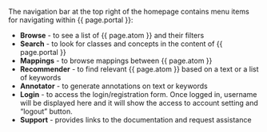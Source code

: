 The navigation bar at the top right of the homepage contains menu items for navigating within {{ page.portal }}:
- **Browse** - to see a list of {{ page.atom }} and their filters
- **Search** - to look for classes and concepts in the content of {{ page.portal }}
- **Mappings** - to browse mappings between {{ page.atom }}
- **Recommender** - to find relevant {{ page.atom }} based on a text or a list of keywords
- **Annotator** - to generate annotations on text or keywords
- **Login** - to access the login/registration form. Once logged in, username will be displayed here and it will show the access to account setting and “logout” button. 
- **Support** - provides links to the documentation and request assistance

